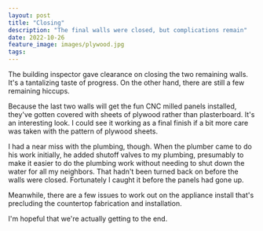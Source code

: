 ```yaml
---
layout: post
title: "Closing"
description: "The final walls were closed, but complications remain"
date: 2022-10-26
feature_image: images/plywood.jpg
tags: 
---
```


The building inspector gave clearance on closing the two remaining walls. It's a tantalizing taste of progress. On the other hand, there are still a few remaining hiccups.

<!--more-->

Because the last two walls will get the fun CNC milled panels installed, they've gotten covered with sheets of plywood rather than plasterboard. It's an interesting look. I could see it working as a final finish if a bit more care was taken with the pattern of plywood sheets.

I had a near miss with the plumbing, though. When the plumber came to do his work initially, he added shutoff valves to my plumbing, presumably to make it easier to do the plumbing work without needing to shut down the water for all my neighbors. That hadn't been turned back on before the walls were closed. Fortunately I caught it before the panels had gone up.

Meanwhile, there are a few issues to work out on the appliance install that's precluding the countertop fabrication and installation.

I'm hopeful that we're actually getting to the end.

